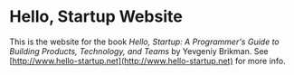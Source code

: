 Hello, Startup Website
==================

This is the website for the book *Hello, Startup: A Programmer's Guide to Building 
Products, Technology, and Teams* by Yevgeniy Brikman. See 
[http://www.hello-startup.net](http://www.hello-startup.net) for more info.
